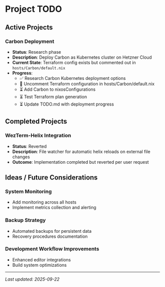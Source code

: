 # Project TODO

## Active Projects

### Carbon Deployment
- **Status**: Research phase
- **Description**: Deploy Carbon as Kubernetes cluster on Hetzner Cloud
- **Current State**: Terraform config exists but commented out in `hosts/Carbon/default.nix`
- **Progress**:
  - ✅ Research Carbon Kubernetes deployment options
  - 🔄 Uncomment Terraform configuration in hosts/Carbon/default.nix
  - ⏳ Add Carbon to nixosConfigurations
  - ⏳ Test Terraform plan generation
  - ⏳ Update TODO.md with deployment progress

## Completed Projects

### WezTerm-Helix Integration
- **Status**: Reverted
- **Description**: File watcher for automatic helix reloads on external file changes
- **Outcome**: Implementation completed but reverted per user request

## Ideas / Future Considerations

### System Monitoring
- Add monitoring across all hosts
- Implement metrics collection and alerting

### Backup Strategy
- Automated backups for persistent data
- Recovery procedures documentation

### Development Workflow Improvements
- Enhanced editor integrations
- Build system optimizations

---
*Last updated: 2025-09-22*